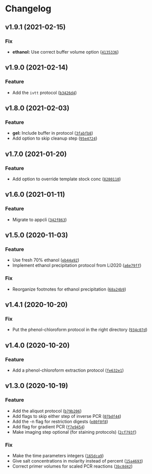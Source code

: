 # Changelog

<!--next-version-placeholder-->

## v1.9.1 (2021-02-15)
### Fix
* **ethanol:** Use correct buffer volume option ([`4135336`](https://github.com/kalekundert/stepwise_mol_bio/commit/4135336d583368e84ece8c16fc385451ccc3ba1b))

## v1.9.0 (2021-02-14)
### Feature
* Add the `ivtt` protocol ([`b3426d4`](https://github.com/kalekundert/stepwise_mol_bio/commit/b3426d49e8e52ebd864f5c861d5ae93ce9a5cea4))

## v1.8.0 (2021-02-03)
### Feature
* **gel:** Include buffer in protocol ([`3fabfb8`](https://github.com/kalekundert/stepwise_mol_bio/commit/3fabfb82fc91febac59687d9c6ac796f0d012fb7))
* Add option to skip cleanup step ([`95e4724`](https://github.com/kalekundert/stepwise_mol_bio/commit/95e472403e17dbbe1eca3a8f6be8cc6bb2867878))

## v1.7.0 (2021-01-20)
### Feature
* Add option to override template stock conc ([`8280110`](https://github.com/kalekundert/stepwise_mol_bio/commit/8280110228d69cb5a0b496aee4c9a20ed78962d1))

## v1.6.0 (2021-01-11)
### Feature
* Migrate to appcli ([`342f863`](https://github.com/kalekundert/stepwise_mol_bio/commit/342f8637cac8b5ac1d36ac0d9f1f19c6db883cc6))

## v1.5.0 (2020-11-03)
### Feature
* Use fresh 70% ethanol ([`eb44a92`](https://github.com/kalekundert/stepwise_mol_bio/commit/eb44a92cc6f947a87343cee03cf8116e531e7897))
* Implement ethanol precipitation protocol from Li2020 ([`a6e79ff`](https://github.com/kalekundert/stepwise_mol_bio/commit/a6e79ffb2ea9683a8df40f3558f71e0363caaa1b))

### Fix
* Reorganize footnotes for ethanol precipitation ([`68a24b9`](https://github.com/kalekundert/stepwise_mol_bio/commit/68a24b9c046847be04657e643e859297932c21be))

## v1.4.1 (2020-10-20)
### Fix
* Put the phenol-chloroform protocol in the right directory ([`934c07d`](https://github.com/kalekundert/stepwise_mol_bio/commit/934c07daaf56d5ea8a96100e1b3d08d84b6ddca0))

## v1.4.0 (2020-10-20)
### Feature
* Add a phenol-chloroform extraction protocol ([`fe632e1`](https://github.com/kalekundert/stepwise_mol_bio/commit/fe632e1c1bcfac0ab33841f9cc381e6ead0556e9))

## v1.3.0 (2020-10-19)
### Feature
* Add the aliquot protocol ([`b79b206`](https://github.com/kalekundert/stepwise_mol_bio/commit/b79b2066eee246beeb4fd4868623b74445465ee1))
* Add flags to skip either step of inverse PCR ([`07bdf44`](https://github.com/kalekundert/stepwise_mol_bio/commit/07bdf44a6023e2683eb4786be8bfec36e19b69fe))
* Add the -n flag for restriction digests ([`e80f0f8`](https://github.com/kalekundert/stepwise_mol_bio/commit/e80f0f80f44994b95cc0d558b35a26b51c6186e8))
* Add flag for gradient PCR ([`f7e9454`](https://github.com/kalekundert/stepwise_mol_bio/commit/f7e945469b38a355bb01253f38c8c51d2bd64ff8))
* Make imaging step optional (for staining protocols) ([`2cf793f`](https://github.com/kalekundert/stepwise_mol_bio/commit/2cf793fdff6359fee45aead23a5458b77683a517))

### Fix
* Make the time parameters integers ([`165dca9`](https://github.com/kalekundert/stepwise_mol_bio/commit/165dca9cabf46dfb3d0ed14eec3ee53e6cda6622))
* Give salt concentrations in molarity instead of percent ([`15a4693`](https://github.com/kalekundert/stepwise_mol_bio/commit/15a46938cf01d6f8851bbc72bbd69f6474a5e1a9))
* Correct primer volumes for scaled PCR reactions ([`3bc8d42`](https://github.com/kalekundert/stepwise_mol_bio/commit/3bc8d422ea8bfb9a5cfcbef79d170174f90b34be))
